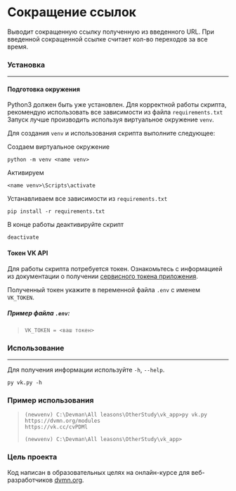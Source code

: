 # Сокращение ссылок #

Выводит сокращенную ссылку полученную из введенного URL.
При введенной сокращенной ссылке считает кол-во переходов за все время.


### Установка ###
___

#### Подготовка окружения ####

Python3 должен быть уже установлен.
Для корректной работы скрипта, рекомендую использовать все зависимости из файла `requirements.txt`
Запуск лучше производить используя виртуальное окружение `venv`.

Для создания `venv` и использования скрипта выполните следующее:


Создаем виртуальное окружение
```
python -m venv <name venv>
```

Активируем
```
<name venv>\Scripts\activate
```

Устанавливаем все зависимости из `requirements.txt`
```
pip install -r requirements.txt
```
В конце работы деактивируйте скрипт
```
deactivate
```

#### Токен VK API ####

Для работы скрипта потребуется токен. Ознакомьтесь с информацией из документации о получении [сервисного токена приложения](https://id.vk.com/about/business/go/docs/ru/vkid/latest/vk-id/connection/tokens/service-token).


Полученный токен укажите в переменной файла `.env` с именем `VK_TOKEN`.

##### Пример файла `.env`:
>```
>VK_TOKEN = <ваш токен>
>```


### Использование ###
___

Для получения информации используйте `-h`, `--help`.
```
py vk.py -h
```


### Пример использования ###
>```
>(newvenv) C:\Devman\All leasons\OtherStudy\vk_app>py vk.py https://dvmn.org/modules
>https://vk.cc/cvPDMl
>
>(newvenv) C:\Devman\All leasons\OtherStudy\vk_app>
>```

### Цель проекта
Код написан в образовательных целях на онлайн-курсе для веб-разработчиков [dvmn.org](https://dvmn.org/).